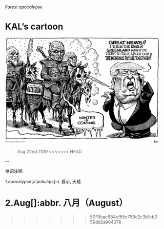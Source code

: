 ###### Forest apocalypse

# KAL’s cartoon 

![image](images/20190824_WWD000_0.jpg) 

> Aug 22nd 2019 
<<<<<<< HEAD

-- 

 单词注释:

1.apocalypse[ә'pɒkәlips]:n. 启示, 天启 

2.Aug[]:abbr. 八月（August） 
=======
>>>>>>> 50f1fbac684ef65c788c2c3b1cb359dd2a904378

